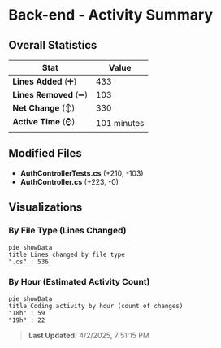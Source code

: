 # Back-end - Activity Summary 

## Overall Statistics

| Stat                   | Value                                                             |
| ---------------------- | ----------------------------------------------------------------- |
| **Lines Added** (➕)   | 433                                          |
| **Lines Removed** (➖) | 103                                        |
| **Net Change** (↕)    | 330                |
| **Active Time** (⌚)   | 101 minutes |


## Modified Files
- **AuthControllerTests.cs** (+210, -103)
- **AuthController.cs** (+223, -0)

## Visualizations

### By File Type (Lines Changed)

```mermaid
pie showData
title Lines changed by file type
".cs" : 536
```

### By Hour (Estimated Activity Count)

```mermaid
pie showData
title Coding activity by hour (count of changes)
"18h" : 59
"19h" : 22
```


> **Last Updated:** 4/2/2025, 7:51:15 PM